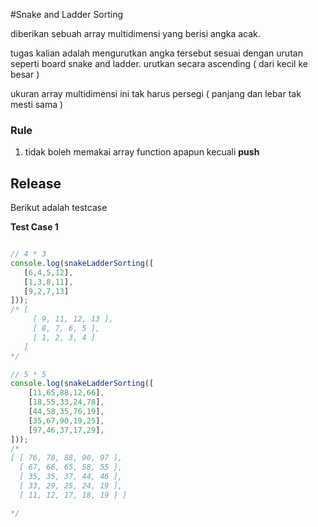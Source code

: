#Snake and Ladder Sorting

diberikan sebuah array multidimensi yang berisi angka acak. 

tugas kalian adalah mengurutkan angka tersebut sesuai dengan urutan seperti board snake and ladder.
urutkan secara ascending ( dari kecil ke besar )

 ukuran array multidimensi ini tak harus persegi ( panjang dan lebar tak mesti sama  )

### Rule 
  
1. tidak boleh memakai array function apapun kecuali **push**


## Release 

Berikut adalah testcase 

**Test Case 1**

```javascript

// 4 * 3 
console.log(snakeLadderSorting([
   [6,4,5,12],
   [1,3,8,11],
   [9,2,7,13]
]));
/* [ 
     [ 9, 11, 12, 13 ], 
     [ 8, 7, 6, 5 ], 
     [ 1, 2, 3, 4 ] 
   ] 
*/
```

```javascript 
// 5 * 5 
console.log(snakeLadderSorting([
    [11,65,88,12,66],
    [18,55,33,24,78],
    [44,58,35,76,19],
    [35,67,90,19,25],
    [97,46,37,17,29],
]));
/*
[ [ 76, 78, 88, 90, 97 ],
  [ 67, 66, 65, 58, 55 ],
  [ 35, 35, 37, 44, 46 ],
  [ 33, 29, 25, 24, 19 ],
  [ 11, 12, 17, 18, 19 ] ]

*/

```
